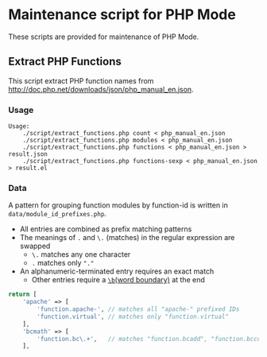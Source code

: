 
# Maintenance script for PHP Mode

These scripts are provided for maintenance of PHP Mode.

## Extract PHP Functions

This script extract PHP function names from <http://doc.php.net/downloads/json/php_manual_en.json>.

### Usage

```
Usage:
	./script/extract_functions.php count < php_manual_en.json
	./script/extract_functions.php modules < php_manual_en.json
	./script/extract_functions.php functions < php_manual_en.json > result.json
	./script/extract_functions.php functions-sexp < php_manual_en.json > result.el
```

### Data

A pattern for grouping function modules by function-id is written in `data/module_id_prefixes.php`.

 * All entries are combined as prefix matching patterns
 * The meanings of `.` and `\.` (matches) in the regular expression are swapped
   * `\.` matches any one character
   * `.` matches only `"."`
 * An alphanumeric-terminated entry requires an exact match
   * Other entries require a [`\b`(word boundary)](https://www.php.net/manual/regexp.reference.escape.php) at the end

```php
return [
    'apache' => [
        'function.apache-', // matches all "apache-" prefixed IDs
        'function.virtual', // matches only "function.virtual"
    ],
    'bcmath' => [
        'function.bc\.+',   // matches "function.bcadd", "function.bccomp", ...etc
    ],
```
